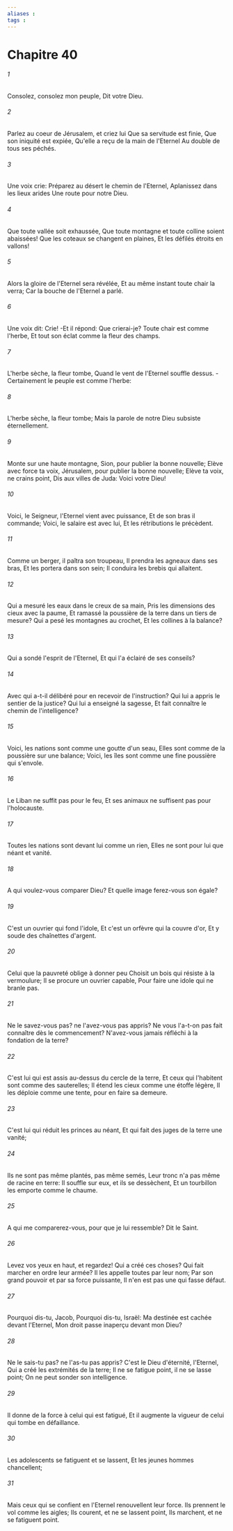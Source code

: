 ```yaml
---
aliases : 
tags : 
---
```


# Chapitre 40

###### 1
Consolez, consolez mon peuple, Dit votre Dieu.
###### 2
Parlez au coeur de Jérusalem, et criez lui Que sa servitude est finie, Que son iniquité est expiée, Qu'elle a reçu de la main de l'Eternel Au double de tous ses péchés.
###### 3
Une voix crie: Préparez au désert le chemin de l'Eternel, Aplanissez dans les lieux arides Une route pour notre Dieu.
###### 4
Que toute vallée soit exhaussée, Que toute montagne et toute colline soient abaissées! Que les coteaux se changent en plaines, Et les défilés étroits en vallons!
###### 5
Alors la gloire de l'Eternel sera révélée, Et au même instant toute chair la verra; Car la bouche de l'Eternel a parlé.
###### 6
Une voix dit: Crie! -Et il répond: Que crierai-je? Toute chair est comme l'herbe, Et tout son éclat comme la fleur des champs.
###### 7
L'herbe sèche, la fleur tombe, Quand le vent de l'Eternel souffle dessus. -Certainement le peuple est comme l'herbe:
###### 8
L'herbe sèche, la fleur tombe; Mais la parole de notre Dieu subsiste éternellement.
###### 9
Monte sur une haute montagne, Sion, pour publier la bonne nouvelle; Elève avec force ta voix, Jérusalem, pour publier la bonne nouvelle; Elève ta voix, ne crains point, Dis aux villes de Juda: Voici votre Dieu!
###### 10
Voici, le Seigneur, l'Eternel vient avec puissance, Et de son bras il commande; Voici, le salaire est avec lui, Et les rétributions le précèdent.
###### 11
Comme un berger, il paîtra son troupeau, Il prendra les agneaux dans ses bras, Et les portera dans son sein; Il conduira les brebis qui allaitent.
###### 12
Qui a mesuré les eaux dans le creux de sa main, Pris les dimensions des cieux avec la paume, Et ramassé la poussière de la terre dans un tiers de mesure? Qui a pesé les montagnes au crochet, Et les collines à la balance?
###### 13
Qui a sondé l'esprit de l'Eternel, Et qui l'a éclairé de ses conseils?
###### 14
Avec qui a-t-il délibéré pour en recevoir de l'instruction? Qui lui a appris le sentier de la justice? Qui lui a enseigné la sagesse, Et fait connaître le chemin de l'intelligence?
###### 15
Voici, les nations sont comme une goutte d'un seau, Elles sont comme de la poussière sur une balance; Voici, les îles sont comme une fine poussière qui s'envole.
###### 16
Le Liban ne suffit pas pour le feu, Et ses animaux ne suffisent pas pour l'holocauste.
###### 17
Toutes les nations sont devant lui comme un rien, Elles ne sont pour lui que néant et vanité.
###### 18
A qui voulez-vous comparer Dieu? Et quelle image ferez-vous son égale?
###### 19
C'est un ouvrier qui fond l'idole, Et c'est un orfèvre qui la couvre d'or, Et y soude des chaînettes d'argent.
###### 20
Celui que la pauvreté oblige à donner peu Choisit un bois qui résiste à la vermoulure; Il se procure un ouvrier capable, Pour faire une idole qui ne branle pas.
###### 21
Ne le savez-vous pas? ne l'avez-vous pas appris? Ne vous l'a-t-on pas fait connaître dès le commencement? N'avez-vous jamais réfléchi à la fondation de la terre?
###### 22
C'est lui qui est assis au-dessus du cercle de la terre, Et ceux qui l'habitent sont comme des sauterelles; Il étend les cieux comme une étoffe légère, Il les déploie comme une tente, pour en faire sa demeure.
###### 23
C'est lui qui réduit les princes au néant, Et qui fait des juges de la terre une vanité;
###### 24
Ils ne sont pas même plantés, pas même semés, Leur tronc n'a pas même de racine en terre: Il souffle sur eux, et ils se dessèchent, Et un tourbillon les emporte comme le chaume.
###### 25
A qui me comparerez-vous, pour que je lui ressemble? Dit le Saint.
###### 26
Levez vos yeux en haut, et regardez! Qui a créé ces choses? Qui fait marcher en ordre leur armée? Il les appelle toutes par leur nom; Par son grand pouvoir et par sa force puissante, Il n'en est pas une qui fasse défaut.
###### 27
Pourquoi dis-tu, Jacob, Pourquoi dis-tu, Israël: Ma destinée est cachée devant l'Eternel, Mon droit passe inaperçu devant mon Dieu?
###### 28
Ne le sais-tu pas? ne l'as-tu pas appris? C'est le Dieu d'éternité, l'Eternel, Qui a créé les extrémités de la terre; Il ne se fatigue point, il ne se lasse point; On ne peut sonder son intelligence.
###### 29
Il donne de la force à celui qui est fatigué, Et il augmente la vigueur de celui qui tombe en défaillance.
###### 30
Les adolescents se fatiguent et se lassent, Et les jeunes hommes chancellent;
###### 31
Mais ceux qui se confient en l'Eternel renouvellent leur force. Ils prennent le vol comme les aigles; Ils courent, et ne se lassent point, Ils marchent, et ne se fatiguent point.
